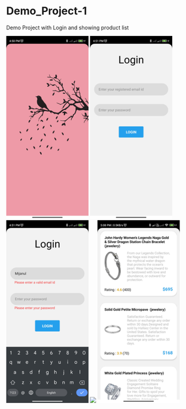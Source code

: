 # Demo_Project-1
Demo Project with Login and showing product list

<img src="Readme-source/0.jpg" width="220"/>                    <img src="Readme-source/1.jpg" width="220" />              <img src="Readme-source/2.jpg" width="220" />    <img src="Readme-source/3.jpg" width="220" />               <img src="Readme-source/4.jpg" width="220" />
